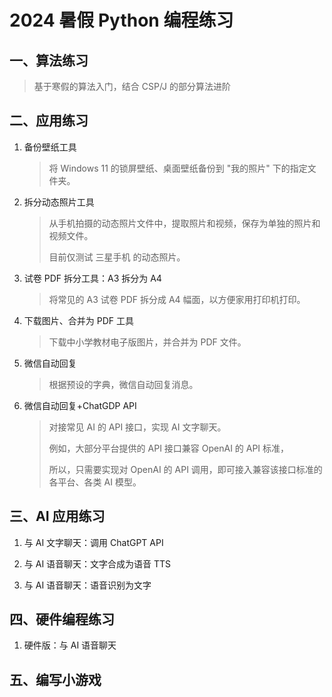 # 2024 暑假 Python 编程练习

## 一、算法练习

> 基于寒假的算法入门，结合 CSP/J 的部分算法进阶

## 二、应用练习

1. 备份壁纸工具
   
   > 将 Windows 11 的锁屏壁纸、桌面壁纸备份到 "我的照片" 下的指定文件夹。

2. 拆分动态照片工具
   
   > 从手机拍摄的动态照片文件中，提取照片和视频，保存为单独的照片和视频文件。
   > 
   > 目前仅测试 三星手机 的动态照片。

3. 试卷 PDF 拆分工具：A3 拆分为 A4
   
   > 将常见的 A3 试卷 PDF 拆分成 A4 幅面，以方便家用打印机打印。

4. 下载图片、合并为 PDF 工具
   
   > 下载中小学教材电子版图片，并合并为 PDF 文件。

5. 微信自动回复
   
   > 根据预设的字典，微信自动回复消息。

6. 微信自动回复+ChatGDP API
   
   > 对接常见 AI 的 API 接口，实现 AI 文字聊天。
   > 
   > 例如，大部分平台提供的 API 接口兼容 OpenAI 的 API 标准，
   > 
   > 所以，只需要实现对 OpenAI 的 API 调用，即可接入兼容该接口标准的各平台、各类 AI 模型。

## 三、AI 应用练习

1. 与 AI 文字聊天：调用 ChatGPT API

2. 与 AI 语音聊天：文字合成为语音 TTS

3. 与 AI 语音聊天：语音识别为文字

## 四、硬件编程练习

1. 硬件版：与 AI 语音聊天

## 五、编写小游戏